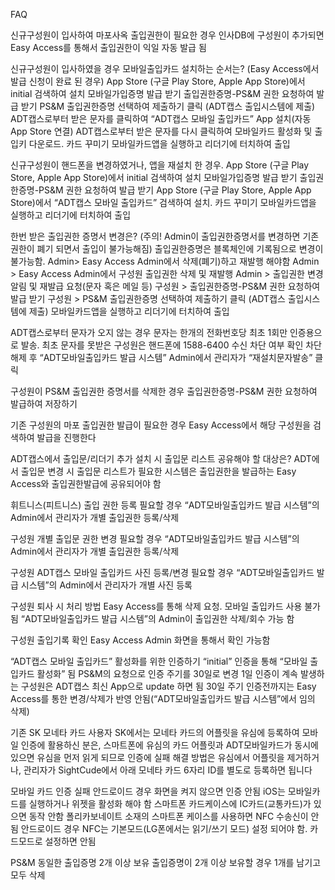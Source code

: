 FAQ

신규구성원이 입사하여 마포사옥 출입권한이 필요한 경우
인사DB에 구성원이 추가되면 Easy Access를 통해서 출입권한이 익일 자동 발급 됨


신규구성원이 입사하였을 경우 모바일출입카드 설치하는 순서는? (Easy Access에서 발급 신청이 완료 된 경우)
App Store (구글 Play Store, Apple App Store)에서 initial 검색하여 설치
모바일가입증명 발급 받기
출입권한증명-PS&M 권한 요청하여 발급 받기
PS&M 출입권한증명 선택하여 제출하기 클릭 (ADT캡스 출입시스템에 제출)
ADT캡스로부터 받은 문자를 클릭하여 “ADT캡스 모바일 출입카드”  App 설치(자동 App Store 연결)
ADT캡스로부터 받은 문자를 다시 클릭하여 모바일카드 활성화 및 출입키 다운로드. 카드 꾸미기
모바일카드앱을 실행하고 리더기에 터치하여 출입



신규구성원이 핸드폰을 변경하였거나, 앱을 재설치 한 경우.
App Store (구글 Play Store, Apple App Store)에서 initial 검색하여 설치
모바일가입증명 발급 받기
출입권한증명-PS&M 권한 요청하여 발급 받기
App Store (구글 Play Store, Apple App Store)에서 “ADT캡스 모바일 출입카드” 검색하여  설치. 카드 꾸미기
모바일카드앱을 실행하고 리더기에 터치하여 출입


한번 받은 출입권한 증명서 변경은? (주의! Admin이 출입권한증명서를 변경하면 기존 권한이 폐기 되면서 출입이 불가능해짐)
출입권한증명은 블록체인에 기록됨으로 변경이 불가능함.
Admin> Easy Access Admin에서 삭제(폐기)하고 재발행 해야함
Admin > Easy Access Admin에서 구성원 출입권한 삭제 및 재발행
Admin > 출입권한 변경 알림 및 재발급 요청(문자 혹은 메일 등)
구성원 >  출입권한증명-PS&M 권한 요청하여 발급 받기
구성원 >  PS&M 출입권한증명 선택하여 제출하기 클릭 (ADT캡스 출입시스템에 제출)
모바일카드앱을 실행하고 리더기에 터치하여 출입

ADT캡스로부터 문자가 오지 않는 경우
문자는 한개의 전화번호당 최초 1회만 인증용으로 발송.
최초 문자를 못받은 구성원은 핸드폰에 1588-6400 수신 차단 여부 확인
차단 해제 후 “ADT모바일출입카드 발급 시스템” Admin에서 관리자가 “재설치문자발송” 클릭



구성원이 PS&M 출입권한 증명서를 삭제한 경우
출입권한증명-PS&M 권한 요청하여 발급하여 저장하기


기존 구성원의 마포 출입권한 발급이 필요한 경우
Easy Access에서 해당 구성원을 검색하여 발급을 진행한다


ADT캡스에서 출입문/리더기 추가 설치 시 출입문 리스트 공유해야 할 대상은?
ADT에서 출입문 변경 시 출입문 리스트가 필요한 시스템은 출입권한을 발급하는 Easy Access와 출입권한발급에 공유되어야 함


휘트니스(피트니스) 출입 권한 등록 필요할 경우
“ADT모바일출입카드 발급 시스템”의 Admin에서 관리자가 개별 출입권한 등록/삭제

구성원 개별 출입문 권한 변경 필요할 경우
“ADT모바일출입카드 발급 시스템”의 Admin에서 관리자가 개별 출입권한 등록/삭제


구성원 ADT캡스 모바일 출입카드 사진 등록/변경 필요할 경우
“ADT모바일출입카드 발급 시스템”의 Admin에서 관리자가 개별 사진 등록


구성원 퇴사 시 처리 방법
Easy Access를 통해 삭제 요청. 모바일 출입카드 사용 불가 됨
“ADT모바일출입카드 발급 시스템”의  Admin이 출입권한 삭제/회수 가능 함



구성원 출입기록 확인
Easy Access Admin 화면을 통해서 확인 가능함


“ADT캡스 모바일 출입카드” 활성화를 위한 인증하기
“initial” 인증을 통해 “모바일 출입카드 활성화” 됨
PS&M의 요청으로 인증 주기를 30일로 변경
1일 인증이 계속 발생하는 구성원은 ADT캡스 최신 App으로 update 하면 됨
30일 주기 인증전까지는 Easy Access를 통한 변경/삭제가 반영 안됨(“ADT모바일출입카드 발급 시스템”에서 임의 삭제)

기존 SK 모네타 카드 사용자
SK에서는 모네타 카드의 어플릿을 유심에 등록하여 모바일 인증에 활용하신 분은, 스마트폰에 유심의 카드 어플릿과 ADT모바일카드가 동시에 있으면 유심을 먼저 읽게 되므로 인증에 실패
해결 방법은 유심에서 어플릿을 제거하거나, 관리자가 SightCude에서 아래 모네타 카드 6자리 ID를 별도로 등록하면 됩니다

모바일 카드 인증 실패
안드로이드 경우 화면을 켜지 않으면 인증 안됨
iOS는 모바일카드를 실행하거나 위젯을 활성화 해야 함
스마트폰 카드케이스에 IC카드(교통카드)가 있으면 동작 안함
폴리카보네이트 소재의 스마트폰 케이스를 사용하면 NFC 수송신이 안됨
안드로이드 경우 NFC는 기본모드(LG폰에서는 읽기/쓰기 모드) 설정 되어야 함. 카드모드로 설정하면 안됨


PS&M 동일한 출입증명 2개 이상 보유
출입증명이 2개 이상 보유할 경우 1개를 남기고 모두 삭제
